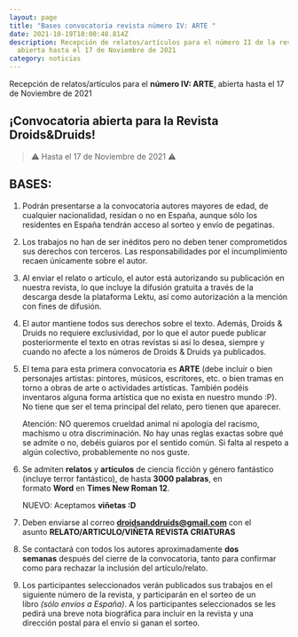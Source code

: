 ```yaml
---
layout: page
title: "Bases convocatoria revista número IV: ARTE "
date: 2021-10-19T10:00:48.814Z
description: Recepción de relatos/artículos para el número II de la revista,
  abierta hasta el 17 de Noviembre de 2021
category: noticias
---
```



Recepción de relatos/artículos para el **número IV: ARTE**, abierta hasta el 17 de Noviembre de 2021

## ¡Convocatoria abierta para la Revista Droids&Druids!

> ⚠️ Hasta el 17 de Noviembre de 2021 ⚠️

## BASES:

1. Podrán presentarse a la convocatoria autores mayores de edad, de cualquier nacionalidad, residan o no en España, aunque sólo los residentes en España tendrán acceso al sorteo y envío de pegatinas.
2. Los trabajos no han de ser inéditos pero no deben tener comprometidos sus derechos con terceros. Las responsabilidades por el incumplimiento recaen únicamente sobre el autor.
3. Al enviar el relato o artículo, el autor está autorizando su publicación en nuestra revista, lo que incluye la difusión gratuita a través de la descarga desde la plataforma Lektu, así como autorización a la mención con fines de difusión.
4. El autor mantiene todos sus derechos sobre el texto. Además, Droids & Druids no requiere exclusividad, por lo que el autor puede publicar posteriormente el texto en otras revistas si así lo desea, siempre y cuando no afecte a los números de Droids & Druids ya publicados.
5. El tema para esta primera convocatoria es **ARTE** (debe incluir o bien personajes artistas: pintores, músicos, escritores, etc. o bien tramas en torno a obras de arte o actividades artísticas. También podéis inventaros alguna forma artística que no exista en nuestro mundo :P). No tiene que ser el tema principal del relato, pero tienen que aparecer.

   Atención: NO queremos crueldad animal ni apología del racismo, machismo u otra discriminación. No hay unas reglas exactas sobre qué se admite o no, debéis guiaros por el sentido común. Si falta al respeto a algún colectivo, probablemente no nos guste.
6. Se admiten **relatos** y **artículos** de ciencia ficción y género fantástico (incluye terror fantástico), de hasta **3000 palabras**, en formato **Word** en **Times New Roman 12**. 

   NUEVO: Aceptamos **viñetas :D** 
7. Deben enviarse al correo **droidsanddruids@gmail.com** con el asunto **RELATO/ARTICULO/VIÑETA REVISTA CRIATURAS**
8. Se contactará con todos los autores aproximadamente **dos semanas** después del cierre de la convocatoria, tanto para confirmar como para rechazar la inclusión del artículo/relato.
9. Los participantes seleccionados verán publicados sus trabajos en el siguiente número de la revista, y participarán en el sorteo de un libro *(sólo envíos a España)*. A los participantes seleccionados se les pedirá una breve nota biográfica para incluir en la revista y una dirección postal para el envío si ganan el sorteo.